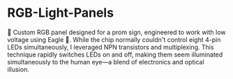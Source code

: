 # RGB-Light-Panels
🎨 Custom RGB panel designed for a prom sign, engineered to work with low voltage using Eagle 🦅. While the chip normally couldn't control eight 4-pin LEDs simultaneously, I leveraged NPN transistors and multiplexing. This technique rapidly switches LEDs on and off, making them seem illuminated simultaneously to the human eye—a blend of electronics and optical illusion.